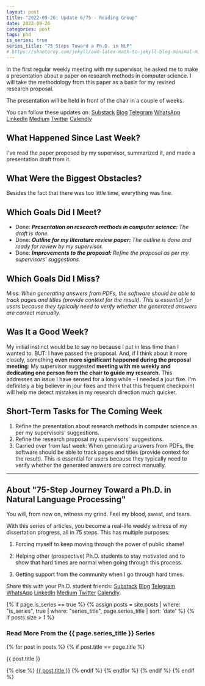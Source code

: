 ```yaml
---
layout: post
title: "2022-09-26: Update 6/75 - Reading Group"
date: 2022-09-26
categories: post
tags: phd
is_series: true
series_title: "75 Steps Toward a Ph.D. in NLP"
# https://shantoroy.com/jekyll/add-latex-math-to-jekyll-blog-minimal-mistakes/
---
```

<script type="text/javascript" async
    src="https://cdnjs.cloudflare.com/ajax/libs/mathjax/2.7.6/MathJax.js?config=TeX-MML-AM_CHTML">
</script>

<script type="text/x-mathjax-config">
    MathJax.Hub.Config({
        extensions: ["tex2jax.js"],
        jax: ["input/TeX", "output/HTML-CSS"],
        tex2jax: {
        inlineMath: [ ['$','$'], ["\\(","\\)"] ],
        displayMath: [ ['$$','$$'], ["\\[","\\]"] ],
        processEscapes: true
        },
        "HTML-CSS": { availableFonts: ["TeX"] }
    });
</script>

In the first regular weekly meeting with my supervisor, he asked me to make a presentation about a paper on research methods in computer science. I will take the methodology from this paper as a basis for my revised research proposal.

The presentation will be held in front of the chair in a couple of weeks.

You can follow these updates on: [Substack](https://nlpjourney.substack.com/) [Blog](https://janspoerer.github.io/phdstudies/) [Telegram](https://t.me/+gmkAaVlKPh4xZTky) [WhatsApp](https://chat.whatsapp.com/F6901LMMJWIGlxrahkgBcq) [LinkedIn](https://www.linkedin.com/in/janspoerer/) [Medium](https://medium.com/@janspoerer/about) [Twitter](https://twitter.com/JanSpoerer) [Calendly](https://calendly.com/janspoerer/60m-private)

## What Happened Since Last Week?

I've read the paper proposed by my supervisor, summarized it, and made a presentation draft from it.

## What Were the Biggest Obstacles?

Besides the fact that there was too little time, everything was fine.

## Which Goals Did I Meet?

<ul>
  <li>Done: <i><b>Presentation on research methods in computer science: </b>The draft is done.</i></li>
  <li>Done: <i><b>Outline for my literature review paper: </b>The outline is done and ready for review by my supervisor.</i></li>
  <li>Done: <i><b>Improvements to the proposal: </b>Refine the proposal as per my supervisors' suggestions.</i></li>
</ul>

## Which Goals Did I Miss?

Miss: *When generating answers from PDFs, the software should be able to track pages and titles (provide context for the result). This is essential for users because they typically need to verify whether the generated answers are correct manually.*

## Was It a Good Week?

My initial instinct would be to say no because I put in less time than I wanted to. BUT: I have passed the proposal. And, if I think about it more closely, something **even more significant happened during the proposal meeting**: My supervisor suggested **meeting with me weekly and dedicating one person from the chair to guide my research**. This addresses an issue I have sensed for a long while - I needed a jour fixe. I'm definitely a big believer in jour fixes and think that this frequent checkpoint will help me detect mistakes in my research direction much quicker. 

## Short-Term Tasks for The Coming Week

<ol>
  <li>Refine the presentation about research methods in computer science as per my supervisors' suggestions.</li>
  <li>Refine the research proposal my supervisors' suggestions.</li>
  <li>Carried over from last week: When generating answers from PDFs, the software should be able to track pages and titles (provide context for the result). This is essential for users because they typically need to verify whether the generated answers are correct manually.</li>
</ol>

____________________________________

## About "75-Step Journey Toward a Ph.D. in Natural Language Processing"

You will, from now on, witness my grind. Feel my blood, sweat, and tears.

With this series of articles, you become a real-life weekly witness of my dissertation progress, all in 75 steps. This has multiple purposes: 

1) Forcing myself to keep moving through the power of public shame!

2) Helping other (prospective) Ph.D. students to stay motivated and to show that hard times are normal when going through this process. 

3) Getting support from the community when I go through hard times.

Share this with your Ph.D. student friends: [Substack](https://nlpjourney.substack.com/) [Blog](https://janspoerer.github.io/phdstudies/) [Telegram](https://t.me/+gmkAaVlKPh4xZTky) [WhatsApp](https://chat.whatsapp.com/F6901LMMJWIGlxrahkgBcq) [LinkedIn](https://www.linkedin.com/in/janspoerer/) [Medium](https://medium.com/@janspoerer/about) [Twitter](https://twitter.com/JanSpoerer) [Calendly](https://calendly.com/janspoerer/60m-private).

{% if page.is_series == true %}
    {% assign posts = site.posts | where: "is_series", true | where: "series_title", page.series_title | sort: 'date' %}
    {% if posts.size > 1 %}
        
<h3 class="text-success p-3 pb-0">Read More From the {{ page.series_title }} Series</h3>
        {% for post in posts %}
                {% if post.title == page.title %}
<p class="nav-link bullet-pointer mb-0">{{ post.title }}</p>
                {% else %}
<a class="nav-link bullet-hash" href="{{ post.url }}">{{ post.title }}</a>
                {% endif %}
        {% endfor %}
    {% endif %}
{% endif %}